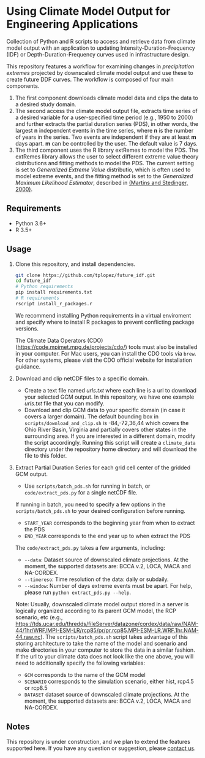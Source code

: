 # Using Climate Model Output for Engineering Applications

Collection of Python and R scripts to access and retrieve data from climate model output with an application to updating Intensity-Duration-Frequency (IDF) or Depth-Duration-Frequency curves used in infrastructure design.

This repository features a workflow for examining changes in *precipitation extremes* projected by downscaled climate model output and use these to create future DDF curves. The workflow is composed of four main components.

1. The first component downloads climate model data and clips the data to a desired study domain.
2. The second access the climate model output file, extracts time series of a desired variable for a user-specified time period (e.g., 1950 to 2000) and further extracts the partial duration series (PDS), in other words, the largest __n__ independent events in the time series, where __n__ is the number of years in the series.  Two events are independent if they are at least __m__ days apart. __m__ can be controlled by the user. The default value is 7 days.
3. The third component uses the R library extRemes to model the PDS. The extRemes library allows the user to select different extreme value theory distributions and fitting methods to model the PDS. The current setting is set to *Generalized Extreme Value* distributio, which is often used to model extreme events, and the fitting method is set to the *Generalized Maximum Likelihood Estimator*, described in [(Martins and Stedinger, 2000)](http://onlinelibrary.wiley.com/doi/10.1029/1999WR900330/abstract).


## Requirements
* Python 3.6+
* R 3.5+

## Usage

1. Clone this repository, and install dependencies.
    ```bash
    git clone https://github.com/tplopez/future_idf.git
    cd future_idf
    # Python requirements
    pip install requirements.txt
    # R requirements
    rscript install_r_packages.r
    ```
    We recommend installing Python requirements in a virtual enviroment and specify where to install R packages to prevent conflicting package versions.

    The Climate Data Operators (CDO) (https://code.mpimet.mpg.de/projects/cdo/) tools must also be installed in your computer.
    For Mac users, you can install the CDO tools via `brew`. For other systems, please visit the CDO official website for installation guidance.

2. Download and clip netCDF files to a specific domain.
    - Create a text file named *urls.txt* where each line is a url to download your selected GCM output. In this repository, we have one example *urls.txt* file that you can modify.
    - Download and clip GCM data to your specific domain (in case it covers a larger domain). The default bounding box in `scripts/download_and_clip.sh` is
    -84,-72,36,44 which covers the Ohio River Basin, Virginia and partially covers other states in the surrounding area. If you are interested in a different domain, modify the script accordingly.
    Running this script will create a `climate_data` directory under the repository home directory and will download the file to this folder.
3. Extract Partial Duration Series for each grid cell center of the gridded GCM output.
    - Use `scripts/batch_pds.sh` for running in batch, or `code/extract_pds.py` for a single netCDF file.

    If running in batch, you need to specify a few options in the `scripts/batch_pds.sh` to your desired configuration before running.

    * `START_YEAR` corresponds to the beginning year from when to extract the PDS
    * `END_YEAR` corresponds to the end year up to when extract the PDS

    The `code/extract_pds.py` takes a few arguments, including:
    * `--data`: Dataset source of downscaled climate projections. At the moment, the supported datasets are: BCCA v.2, LOCA, MACA and NA-CORDEX.
    * `--timereso`: Time resolution of the data: daily or subdaily.
    * `--window`: Number of days extreme events must be apart.
    For help, please run `python extract_pds.py --help`.


    Note: Usually, downscaled climate model output stored in a server is logically organized according to its parent GCM model, the RCP scenario, etc (e.g., https://tds.ucar.edu/thredds/fileServer/datazone/cordex/data/raw/NAM-44/1hr/WRF/MPI-ESM-LR/rcp85/pr/pr.rcp85.MPI-ESM-LR.WRF.1hr.NAM-44.raw.nc). The `scripts/batch_pds.sh` script takes advantage of this storing architecture to take the name of the model and scenario and make directories in your computer to store the data in a similar fashion.
    If the url to your climate data does not look like the one above, you will need to additionally specify the following variables:

    * `GCM` corresponds to the name of the GCM model
    * `SCENARIO` corresponds to the simulation scenario, either hist, rcp4.5 or rcp8.5
    * `DATASET` dataset source of downscaled climate projections. At the moment, the supported datasets are: BCCA v.2, LOCA, MACA and NA-CORDEX.

## Notes

This repository is under construction, and we plan to extend the features supported here. If you have any question or suggestion, please [contact us](mailto:tlopez@andrew.cmu.edu).
